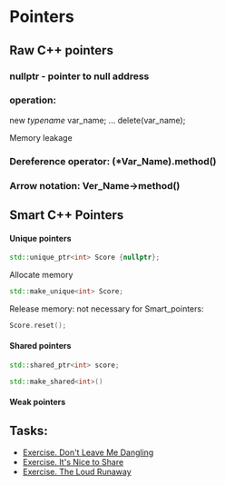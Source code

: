 # Pointers

## Raw C++ pointers

### nullptr - pointer to null address

### operation:
new *typename* var_name;
...
delete(var_name);

Memory leakage


### Dereference operator:  (*Var_Name).method() 
### Arrow notation: Ver_Name->method()

## Smart C++ Pointers
#### Unique pointers
```C++
std::unique_ptr<int> Score {nullptr};
```
Allocate memory
```C++
std::make_unique<int> Score;
```
Release memory: not necessary for Smart_pointers:
```C++
Score.reset();
```

#### Shared pointers
```C++
std::shared_ptr<int> score;
```
```C++
std::make_shared<int>()
```
#### Weak pointers


## Tasks:
- [Exercise. Don't Leave Me Dangling](/Course_3_Class_Development/Module_4/1_Dangling_pointer/Dangling_pointer.md) 
- [Exercise. It's Nice to Share](/Course_3_Class_Development/Module_4/2_Share/Share.md)
- [Exercise. The Loud Runaway](/Course_3_Class_Development/Module_4/3_The_Loud_Runway/The_Loud_Runway.md)